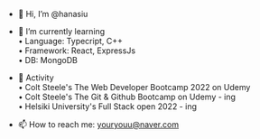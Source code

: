 - 👋 Hi, I’m @hanasiu


- 🌱 I’m currently learning  
 • Language: Typecript, C++  
 • Framework: React, ExpressJs  
 • DB: MongoDB  
 
              
- 💞️ Activity  
 • Colt Steele's The Web Developer Bootcamp 2022 on Udemy  
 • Colt Steele's The Git & Github Bootcamp on Udemy - ing  
 • Helsiki University's Full Stack open 2022 - ing  


- 📫 How to reach me: youryouu@naver.com
